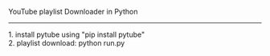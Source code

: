 YouTube playlist Downloader in Python
<hr>
1. install pytube using "pip install pytube" <br>
2. playlist download: python run.py

